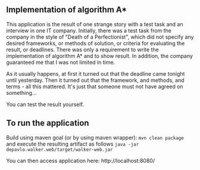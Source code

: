 ## Implementation of algorithm A*

This application is the result of one strange story with a test task and an interview in one IT company. Initially, there was a test task from the company in the style of "Death of a Perfectionist", which did not specify any desired frameworks, or methods of solution, or criteria for evaluating the result, or deadlines. There was only a requirement to write the implementation of algorithm A* and to show result. In addition, the company guaranteed me that I was not limited in time.

As it usually happens, at first it turned out that the deadline came tonight until yesterday. Then it turned out that the framework, and methods, and terms - all this mattered. It's just that someone must not have agreed on something... 

You can test the result yourself.

## To run the application

Build using maven goal (or by using maven wrapper): `mvn clean package` and execute the resulting artifact as follows `java -jar depavlo.walker.web/target/walker-web.jar`

You can then access application here: http://localhost:8080/

